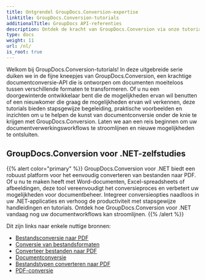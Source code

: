 ```yaml
---
title: Ontgrendel GroupDocs.Conversion-expertise
linktitle: GroupDocs.Conversion-tutorials
additionalTitle: GroupDocs API-referenties
description: Ontdek de kracht van GroupDocs.Conversion via onze tutorials. Leer hoe u moeiteloos documenten kunt converteren tussen formaten voor een naadloze workflow-integratie.
type: docs
weight: 11
url: /nl/
is_root: true
---
```


Welkom bij GroupDocs.Conversion-tutorials! In deze uitgebreide serie duiken we in de fijne kneepjes van GroupDocs.Conversion, een krachtige documentconversie-API die is ontworpen om documenten moeiteloos tussen verschillende formaten te transformeren. Of u nu een doorgewinterde ontwikkelaar bent die de mogelijkheden ervan wil benutten of een nieuwkomer die graag de mogelijkheden ervan wil verkennen, deze tutorials bieden stapsgewijze begeleiding, praktische voorbeelden en inzichten om u te helpen de kunst van documentconversie onder de knie te krijgen met GroupDocs.Conversion. Laten we aan een reis beginnen om uw documentverwerkingsworkflows te stroomlijnen en nieuwe mogelijkheden te ontsluiten.

## GroupDocs.Conversion voor .NET-zelfstudies
{{% alert color="primary" %}}
GroupDocs.Conversion voor .NET biedt een robuust platform voor het eenvoudig converteren van bestanden naar PDF. Of u nu te maken heeft met Word-documenten, Excel-spreadsheets of afbeeldingen, deze tool vereenvoudigt het conversieproces en verbetert uw mogelijkheden voor documentbeheer. Integreer conversieopties naadloos in uw .NET-applicaties en verhoog de productiviteit met stapsgewijze handleidingen en tutorials. Ontdek hoe GroupDocs.Conversion voor .NET vandaag nog uw documentworkflows kan stroomlijnen.
{{% /alert %}}

Dit zijn links naar enkele nuttige bronnen:
 
- [Bestandsconversie naar PDF](./net/file-conversion-to-pdf/)
- [Conversie van bestandsformaten](./net/file-format-conversion-tutorials/)
- [Converteer bestanden naar PDF](./net/convert-files-to-pdf/)
- [Documentconversie](./net/document-conversion/)
- [Bestandstypen converteren naar PDF](./net/converting-file-types-to-pdf/)
- [PDF-conversie](./net/pdf-conversion/)
